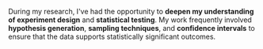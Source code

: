 

During my research, I've had the opportunity to **deepen my understanding of experiment design** and **statistical testing**. My work frequently involved **hypothesis generation**, **sampling techniques**, and **confidence intervals** to ensure that the data supports statistically significant outcomes. 